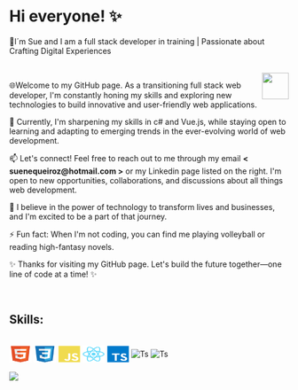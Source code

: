 <h1> Hi everyone! ✨</h1>
<p>🚀I´m Sue and I am a full stack developer in training | Passionate about Crafting Digital Experiences</p>

<br>

<a href="https://www.linkedin.com/in/suene-fuzzo-3a6929237/" target="_blank">
  <img align="right" src="https://i.ibb.co/Kx2GSrT/linkedin.png" width="48px" height="48px">
</a>

<p>🌐Welcome to my GitHub page. As a transitioning full stack web developer, I'm constantly honing my skills and exploring new technologies to build innovative and user-friendly web applications.</p>

<p>🌱 Currently, I'm sharpening my skills in c# and Vue.js, while staying open to learning and adapting to emerging trends in the ever-evolving world of web development.
<p>
<p>📫 Let's connect! Feel free to reach out to me through my email <b>< suenequeiroz@hotmail.com ></b> or my Linkedin page listed on the right. I'm open to new opportunities, collaborations, and discussions about all things web development.</p>
<p>🎯 I believe in the power of technology to transform lives and businesses, and I'm excited to be a part of that journey.</p>

<p>⚡ Fun fact: When I'm not coding, you can find me playing volleyball or reading high-fantasy novels.</p>

<p>✨ Thanks for visiting my GitHub page. Let's build the future together—one line of code at a time! ✨</p>

<br>

<h2>Skills:</h2>
<div style="display: inline_block"><br>
  <img align="center" alt="HTML" height="30" width="40" src="https://raw.githubusercontent.com/devicons/devicon/master/icons/html5/html5-original.svg">
  <img align="center" alt="CSS" height="30" width="40" src="https://raw.githubusercontent.com/devicons/devicon/master/icons/css3/css3-original.svg">
  <img align="center" alt="Js" height="30" width="40" src="https://raw.githubusercontent.com/devicons/devicon/master/icons/javascript/javascript-plain.svg">
  <img align="center" alt="React" height="30" width="40" src="https://raw.githubusercontent.com/devicons/devicon/master/icons/react/react-original.svg">
  <img align="center" alt="Ts" height="30" width="40" src="https://raw.githubusercontent.com/devicons/devicon/master/icons/typescript/typescript-plain.svg">
  <img align="center" alt="Ts" height="30" width="40" src="https://cdn.jsdelivr.net/gh/devicons/devicon/icons/nodejs/nodejs-original.svg">
  <img align="center" alt="Ts" height="30" width="40" src="https://cdn.jsdelivr.net/gh/devicons/devicon/icons/python/python-original-wordmark.svg">
</div>

<br>

<div>
  <a href="http://github.com/suenefuzzo">
  <img height=180em src="https://github-readme-stats.vercel.app/api?username=suenefuzzo&theme=panda&show_icons=true">
</div>

